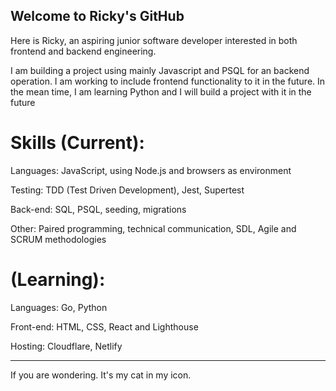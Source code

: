 ## Welcome to Ricky's GitHub
<!--
**Colorrr34/Colorrr34** is a ✨ _special_ ✨ repository because its `README.md` (this file) appears on your GitHub profile.

Here are some ideas to get you started:

- 🔭 I’m currently working on ...
- 🌱 I’m currently learning ...
- 👯 I’m looking to collaborate on ...
- 🤔 I’m looking for help with ...
- 💬 Ask me about ...
- 📫 How to reach me: ...
- 😄 Pronouns: ...
- ⚡ Fun fact: ...
-->

Here is Ricky, an aspiring junior software developer interested in both frontend and backend engineering. 

I am building a project using mainly Javascript and PSQL for an backend operation. I am working to include frontend functionality to it in the future. In the mean time, I am learning Python and I will build a project with it in the future

# Skills (Current):

Languages: JavaScript, using Node.js and browsers as environment

Testing: TDD (Test Driven Development), Jest, Supertest

Back-end: SQL, PSQL, seeding, migrations

Other: Paired programming, technical communication, SDL, Agile and SCRUM methodologies

# (Learning):

Languages: Go, Python

Front-end: HTML, CSS, React and Lighthouse

Hosting: Cloudflare, Netlify

----

If you are wondering. It's my cat in my icon.

